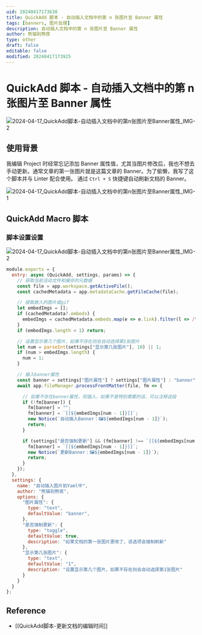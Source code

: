 ```yaml
---
uid: 20240417173638
title: QuickAdd 脚本 - 自动插入文档中的第 n 张图片至 Banner 属性
tags: [banners, 图片处理]
description: 自动插入文档中的第 n 张图片至 Banner 属性
author: 熊猫别熬夜
type: other
draft: false
editable: false
modified: 20240417173925
---
```


# QuickAdd 脚本 - 自动插入文档中的第 n 张图片至 Banner 属性

![2024-04-17_QuickAdd脚本-自动插入文档中的第n张图片至Banner属性_IMG-2](https://cdn.pkmer.cn/images/202404171748573.png!pkmer)

## 使用背景

我编辑 Project 时经常忘记添加 Banner 属性值，尤其当图片修改后，我也不想去手动更新。通常文章的第一张图片就是这篇文章的 Banner。为了偷懒，我写了这个脚本并与 Linter 配合使用。 通过 `Ctrl + S` 快捷键自动刷新文档的 Banner。

![2024-04-17_QuickAdd脚本-自动插入文档中的第n张图片至Banner属性_IMG-1](https://cdn.pkmer.cn/images/202404171748574.png!pkmer)

## QuickAdd Macro 脚本

### 脚本设置设置

![2024-04-17_QuickAdd脚本-自动插入文档中的第n张图片至Banner属性_IMG-2](https://cdn.pkmer.cn/images/202404171748573.png!pkmer)

```js
module.exports = {
  entry: async (QuickAdd, settings, params) => {
    // 获取当前活动文件和缓存的元数据
    const file = app.workspace.getActiveFile();
    const cachedMetadata = app.metadataCache.getFileCache(file);

    // 提取嵌入的图片或gif
    let embedImgs = [];
    if (cachedMetadata?.embeds) {
      embedImgs = cachedMetadata.embeds.map(e => e.link).filter(l => /\.(png|gif|jpe?g)$/.test(l));
    }
    if (embedImgs.length < 1) return;

    // 设置显示第几个图片，如果不存在则会自动选择第1张图片
    let num = parseInt(settings["显示第几张图片"], 10) || 1;
    if (num > embedImgs.length) {
      num = 1;
    }

    // 插入banner属性
    const banner = settings["图片属性"] ? settings["图片属性"] : "banner";
    await app.fileManager.processFrontMatter(file, fm => {

      // 如果不存在banner属性，则插入，如果不是特别需要的话，可以注释这段
      if (!fm[banner]) {
        fm[banner] = "";
        fm[banner] = `[[${embedImgs[num - 1]}]]`;
        new Notice(`自动插入Banner：🖼${embedImgs[num - 1]}`);
        return;
      }

      if (settings["是否强制更新"] && (fm[banner] !== `[[${embedImgs[num - 1]}]]`)) {
        fm[banner] = `[[${embedImgs[num - 1]}]]`;
        new Notice(`更新Banner：🖼${embedImgs[num - 1]}`);
        return;
      }
    });
  },
  settings: {
    name: "自动插入图片到Yaml中",
    author: "熊猫别熬夜",
    options: {
      "图片属性": {
        type: "text",
        defaultValue: "banner",
      },
      "是否强制更新": {
        type: "toggle",
        defaultValue: true,
        description: "如果文档的第一张图片更改了，该选项会强制刷新"
      },
      "显示第几张图片": {
        type: "text",
        defaultValue: "1",
        description: "设置显示第几个图片，如果不存在则会自动选择第1张图片"
      }
    }
  }
};
```

## Reference

- [[QuickAdd脚本-更新文档的编辑时间]]